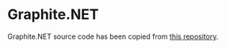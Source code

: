 # Graphite.NET

Graphite.NET source code has been copied from [this repository](https://github.com/ragnard/Graphite.NET).
